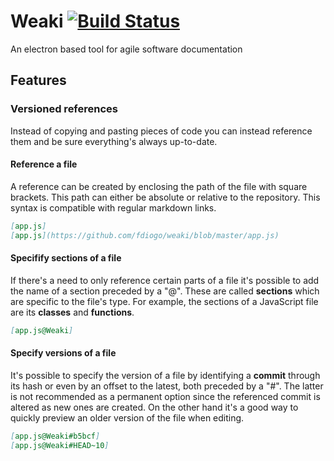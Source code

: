 # Weaki [![Build Status](https://travis-ci.org/fdiogo/weaki.svg?branch=master)](https://travis-ci.org/fdiogo/weaki)
An electron based tool for agile software documentation

## Features

### Versioned references

Instead of copying and pasting pieces of code you can instead reference them and be sure everything's always up-to-date.

#### Reference a file
A reference can be created by enclosing the path of the file with square brackets. This path can either be absolute or relative to the repository. This syntax is compatible with regular markdown links.

```markdown
[app.js]
[app.js](https://github.com/fdiogo/weaki/blob/master/app.js)
```

#### Specifify sections of a file
If there's a need to only reference certain parts of a file it's possible to add the name of a section preceded by a "@". These are called **sections** which are specific to the file's type. For example, the sections of a JavaScript file are its **classes** and **functions**.

```markdown
[app.js@Weaki]
```

#### Specify versions of a file
It's possible to specify the version of a file by identifying a **commit**  through its hash or even by an offset to the latest, both preceded by a "#". The latter is not recommended as a permanent option since the referenced commit is altered as new ones are created. On the other hand it's a good way to quickly preview an older version of the file when editing.

```markdown
[app.js@Weaki#b5bcf]
[app.js@Weaki#HEAD~10]
```